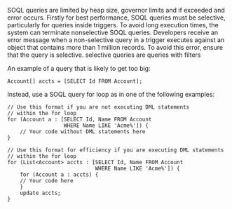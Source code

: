 SOQL queries are limited by heap size, governor limits and if exceeded and error occurs. Firstly for best performance, SOQL queries must be selective, particularly for queries inside triggers. To avoid long execution times, the system can terminate nonselective SOQL queries. Developers receive an error message when a non-selective query in a trigger executes against an object that contains more than 1 million records. To avoid this error, ensure that the query is selective. selective queries are queries with filters 

An example of a query that is likely to get too big:
```apex
Account[] accts = [SELECT Id FROM Account];
```
Instead, use a SOQL query for loop as in one of the following examples:
```apex
// Use this format if you are not executing DML statements 
// within the for loop
for (Account a : [SELECT Id, Name FROM Account 
                  WHERE Name LIKE 'Acme%']) {
    // Your code without DML statements here
}

// Use this format for efficiency if you are executing DML statements 
// within the for loop
for (List<Account> accts : [SELECT Id, Name FROM Account
                            WHERE Name LIKE 'Acme%']) {
    for (Account a : accts) {
    // Your code here
    }
    update accts;
}
```


